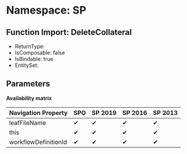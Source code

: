 # Namespace: SP

## Function Import: DeleteCollateral

- ReturnType: 
- IsComposable: false
- IsBindable: true
- EntitySet: 

## Parameters

**Availability matrix**

Navigation Property | SPO | SP 2019 | SP 2016 | SP 2013
----------|-----|---------|---------|--------
leafFileName | ✔ | ✔ | ✔ | ✔
this | ✔ | ✔ | ✔ | ✔
workflowDefinitionId | ✔ | ✔ | ✔ | ✔
